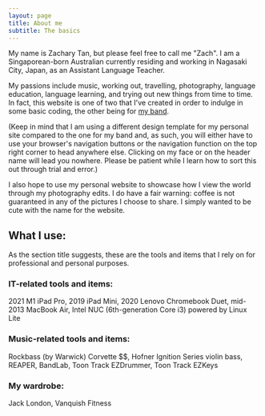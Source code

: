 ```yaml
---
layout: page
title: About me
subtitle: The basics
---
```


My name is Zachary Tan, but please feel free to call me "Zach". I am a Singaporean-born Australian currently residing and working in Nagasaki City, Japan, as an Assistant Language Teacher.

My passions include music, working out, travelling, photography, language education, language learning, and trying out new things from time to time. In fact, this website is one of two that I've created in order to indulge in some basic coding, the other being for [my band](https://roseburnavenuemusic.com).

(Keep in mind that I am using a different design template for my personal site compared to the one for my band and, as such, you will either have to use your browser's navigation buttons or the navigation function on the top right corner to head anywhere else. Clicking on my face or on the header name will lead you nowhere. Please be patient while I learn how to sort this out through trial and error.)

I also hope to use my personal website to showcase how I view the world through my photography edits. I do have a fair warning: coffee is not guaranteed in any of the pictures I choose to share. I simply wanted to be cute with the name for the website.


## What I use:

As the section title suggests, these are the tools and items that I rely on for professional and personal purposes.

### IT-related tools and items:

2021 M1 iPad Pro, 2019 iPad Mini, 2020 Lenovo Chromebook Duet, mid-2013 MacBook Air, Intel NUC (6th-generation Core i3) powered by Linux Lite

### Music-related tools and items:

Rockbass (by Warwick) Corvette $$, Hofner Ignition Series violin bass, REAPER, BandLab, Toon Track EZDrummer, Toon Track EZKeys

### My wardrobe:

Jack London, Vanquish Fitness
